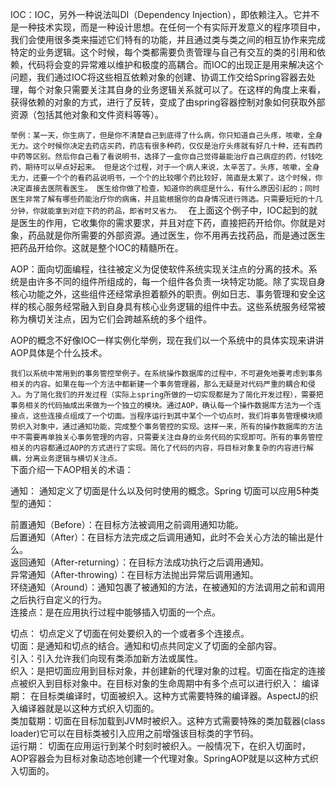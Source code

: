 IOC：IOC，另外一种说法叫DI（Dependency Injection），即依赖注入。它并不是一种技术实现，而是一种设计思想。在任何一个有实际开发意义的程序项目中，我们会使用很多类来描述它们特有的功能，并且通过类与类之间的相互协作来完成特定的业务逻辑。这个时候，每个类都需要负责管理与自己有交互的类的引用和依赖，代码将会变的异常难以维护和极度的高耦合。而IOC的出现正是用来解决这个问题，我们通过IOC将这些相互依赖对象的创建、协调工作交给Spring容器去处理，每个对象只需要关注其自身的业务逻辑关系就可以了。在这样的角度上来看，获得依赖的对象的方式，进行了反转，变成了由spring容器控制对象如何获取外部资源（包括其他对象和文件资料等等）。

`举例：某一天，你生病了，但是你不清楚自己到底得了什么病，你只知道自己头疼，咳嗽，全身无力。这个时候你决定去药店买药，药店有很多种药，仅仅是治疗头疼就有好几十种，还有西药中药等区别。然后你自己看了看说明书，选择了一盒你自己觉得最能治疗自己病症的药，付钱吃药，期待可以早点好起来。
但是这个过程，对于一个病人来说，太辛苦了。头疼，咳嗽，全身无力，还要一个个的看药品说明书，一个个的比较哪个药比较好，简直是太累了。这个时候，你决定直接去医院看医生。
医生给你做了检查，知道你的病症是什么，有什么原因引起的；同时医生非常了解有哪些药能治疗你的病痛，并且能根据你的自身情况进行筛选。只需要短短的十几分钟，你就能拿到对症下药的药品，即省时又省力。
`
在上面这个例子中，IOC起到的就是医生的作用，它收集你的需求要求，并且对症下药，直接把药开给你。你就是对象，药品就是你所需要的外部资源。通过医生，你不用再去找药品，而是通过医生把药品开给你。这就是整个IOC的精髓所在。

AOP：面向切面编程，往往被定义为促使软件系统实现关注点的分离的技术。系统是由许多不同的组件所组成的，每一个组件各负责一块特定功能。除了实现自身核心功能之外，这些组件还经常承担着额外的职责。例如日志、事务管理和安全这样的核心服务经常融入到自身具有核心业务逻辑的组件中去。这些系统服务经常被称为横切关注点，因为它们会跨越系统的多个组件。

AOP的概念不好像IOC一样实例化举例，现在我们以一个系统中的具体实现来讲讲AOP具体是个什么技术。

`我们以系统中常用到的事务管控举例子。在系统操作数据库的过程中，不可避免地要考虑到事务相关的内容。如果在每一个方法中都新建一个事务管理器，那么无疑是对代码严重的耦合和侵入。为了简化我们的开发过程（实际上spring所做的一切实现都是为了简化开发过程），需要把事务相关的代码抽成出来做为一个独立的模块。通过AOP，确认每一个操作数据库方法为一个连接点，这些连接点组成了一个切面。当程序运行到其中某个一个切点时，我们将事务管理模块顺势织入对象中，通过通知功能，完成整个事务管控的实现。这样一来，所有的操作数据库的方法中不需要再单独关心事务管理的内容，只需要关注自身的业务代码的实现即可。所有的事务管控相关的内容都通过AOP的方式进行了实现。简化了代码的内容，将目标对象复杂的内容进行解耦，分离业务逻辑与横切关注点。
`<br>
下面介绍一下AOP相关的术语：

通知： 通知定义了切面是什么以及何时使用的概念。Spring 切面可以应用5种类型的通知：

前置通知（Before）：在目标方法被调用之前调用通知功能。<br>
后置通知（After）：在目标方法完成之后调用通知，此时不会关心方法的输出是什么。<br>
返回通知（After-returning）：在目标方法成功执行之后调用通知。<br>
异常通知（After-throwing）：在目标方法抛出异常后调用通知。<br>
环绕通知（Around）：通知包裹了被通知的方法，在被通知的方法调用之前和调用之后执行自定义的行为。<br>
连接点：是在应用执行过程中能够插入切面的一个点。<br>

切点： 切点定义了切面在何处要织入的一个或者多个连接点。<br>
切面：是通知和切点的结合。通知和切点共同定义了切面的全部内容。<br>
引入：引入允许我们向现有类添加新方法或属性。<br>
织入：是把切面应用到目标对象，并创建新的代理对象的过程。切面在指定的连接点被织入到目标对象中。在目标对象的生命周期中有多个点可以进行织入：
编译期： 在目标类编译时，切面被织入。这种方式需要特殊的编译器。AspectJ的织入编译器就是以这种方式织入切面的。<br>
类加载期：切面在目标加载到JVM时被织入。这种方式需要特殊的类加载器(class loader)它可以在目标类被引入应用之前增强该目标类的字节码。<br>
运行期： 切面在应用运行到某个时刻时被织入。一般情况下，在织入切面时，AOP容器会为目标对象动态地创建一个代理对象。SpringAOP就是以这种方式织入切面的。
